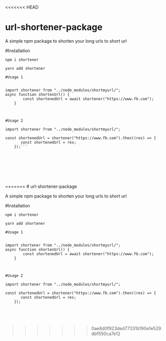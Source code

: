 <<<<<<< HEAD
# url-shortener-package

A simple npm package to shorten your long urls to short url

#Installation

`npm i shortener`

`yarn add shortener`

````
#Usage 1


import shortener from "../node_modules/shortmyurl/";
async function shortenUrl() {
        const shortenedUrl = await shortener("https://www.fb.com");
    }



#Usage 2

import shortener from "../node_modules/shortmyurl/";

const shortenedUrl = shortener("https://www.fb.com").then((res) => {
       const shortenedUrl = res;
    });```








````
=======
﻿﻿# url-shortener-package

A simple npm package to shorten your long urls to short url

#Installation

`npm i shortener`

`yarn add shortener`

````
#Usage 1


import shortener from "../node_modules/shortmyurl/";
async function shortenUrl() {
        const shortenedUrl = await shortener("https://www.fb.com");
    }



#Usage 2

import shortener from "../node_modules/shortmyurl/";

const shortenedUrl = shortener("https://www.fb.com").then((res) => {
       const shortenedUrl = res;
    });





````
>>>>>>> 0ae8d0f923ded77331b190e1e529dbf550ca7e12
